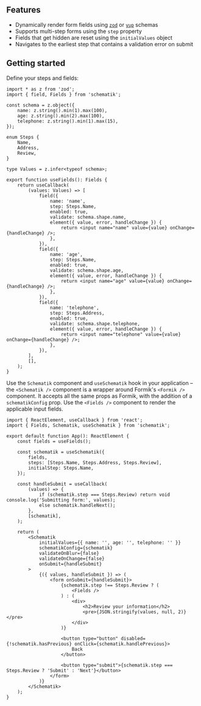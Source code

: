 ## Features

- Dynamically render form fields using [`zod`](https://github.com/colinhacks/zod) or [`yup`](https://github.com/jquense/yup) schemas
- Supports multi-step forms using the `step` property
- Fields that get hidden are reset using the `initialValues` object
- Navigates to the earliest step that contains a validation error on submit

## Getting started

Define your steps and fields:

```tsx
import * as z from 'zod';
import { field, Fields } from 'schematik';

const schema = z.object({
    name: z.string().min(1).max(100),
    age: z.string().min(2).max(100),
    telephone: z.string().min(1).max(15),
});

enum Steps {
    Name,
    Address,
    Review,
}

type Values = z.infer<typeof schema>;

export function useFields(): Fields {
    return useCallback(
        (values: Values) => [
            field({
                name: 'name',
                step: Steps.Name,
                enabled: true,
                validate: schema.shape.name,
                element({ value, error, handleChange }) {
                    return <input name="name" value={value} onChange={handleChange} />;
                },
            }),
            field({
                name: 'age',
                step: Steps.Name,
                enabled: true,
                validate: schema.shape.age,
                element({ value, error, handleChange }) {
                    return <input name="age" value={value} onChange={handleChange} />;
                },
            }),
            field({
                name: 'telephone',
                step: Steps.Address,
                enabled: true,
                validate: schema.shape.telephone,
                element({ value, error, handleChange }) {
                    return <input name="telephone" value={value} onChange={handleChange} />;
                },
            }),
        ],
        [],
    );
}
```

Use the `Schematik` component and `useSchematik` hook in your application &ndash; the `<Schematik />` component is a wrapper around Formik's `<Formik />` component. It accepts all the same props as Formik, with the addition of a `schematikConfig` prop. Use the `<Fields />` component to render the applicable input fields.

```tsx
import { ReactElement, useCallback } from 'react';
import { Fields, Schematik, useSchematik } from 'schematik';

export default function App(): ReactElement {
    const fields = useFields();

    const schematik = useSchematik({
        fields,
        steps: [Steps.Name, Steps.Address, Steps.Review],
        initialStep: Steps.Name,
    });

    const handleSubmit = useCallback(
        (values) => {
            if (schematik.step === Steps.Review) return void console.log('Submitting form:', values);
            else schematik.handleNext();
        },
        [schematik],
    );

    return (
        <Schematik
            initialValues={{ name: '', age: '', telephone: '' }}
            schematikConfig={schematik}
            validateOnBlur={false}
            validateOnChange={false}
            onSubmit={handleSubmit}
        >
            {({ values, handleSubmit }) => (
                <form onSubmit={handleSubmit}>
                    {schematik.step !== Steps.Review ? (
                        <Fields />
                    ) : (
                        <div>
                            <h2>Review your information</h2>
                            <pre>{JSON.stringify(values, null, 2)}</pre>
                        </div>
                    )}

                    <button type="button" disabled={!schematik.hasPrevious} onClick={schematik.handlePrevious}>
                        Back
                    </button>

                    <button type="submit">{schematik.step === Steps.Review ? 'Submit' : 'Next'}</button>
                </form>
            )}
        </Schematik>
    );
}
```
